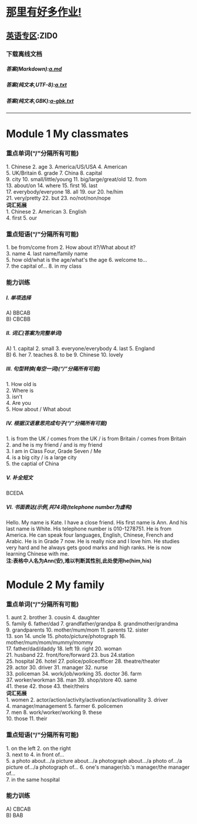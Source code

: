 # [那里有好多作业!](https://iamrege.github.io/thereiszuoye)
## [英语专区](https://iamrege.github.io/thereiszuoye/releases/english):ZID0
### 下载离线文档
##### 答案\(Markdown\):[a.md](https://github.com/IAmREGE/thereiszuoye/releases/download/english0/a.md)
##### 答案\(纯文本,UTF-8\):[a.txt](https://github.com/IAmREGE/thereiszuoye/releases/download/english0/a.txt)
##### 答案\(纯文本,GBK\):[a-gbk.txt](https://github.com/IAmREGE/thereiszuoye/releases/download/english0/a-gbk.txt)
-----
# Module 1  My classmates
### 重点单词(“/”分隔所有可能)
1\. Chinese  2. age  3. America/US/USA  4. American  
5\. UK/Britain  6. grade  7. China  8. capital  
9\. city  10. small/little/young  11. big/large/great/old  12. from  
13\. about/on  14. where  15. first  16. last  
17\. everybody/everyone  18. all  19. our  20. he/him  
21\. very/pretty  22. but  23. no/not/non/nope  
**词汇拓展**  
1\. Chinese  2. American  3. English  
4\. first  5. our
### 重点短语(“/”分隔所有可能)
1\. be from/come from  2. How about it?/What about it?  
3\. name  4. last name/family name  
5\. how old/what is the age/what's the age  6. welcome to…  
7\. the capital of…  8. in my class
### 能力训练
##### I. 单项选择
A)  BBCAB  
B)  CBCBB
##### II. 词汇(答案为完整单词)
A)  1. capital  2. small  3. everyone/everybody  4. last  5. England  
B)  6. her  7. teaches  8. to be  9. Chinese  10. lovely
##### III. 句型转换(每空一词)(“/”分隔所有可能)
1\. How old is  
2\. Where is  
3\. isn't  
4\. Are you  
5\. How about / What about
##### IV. 根据汉语意思完成句子(“/”分隔所有可能)
1\. is from the UK / comes from the UK / is from Britain / comes from Britain  
2\. and he is my friend / and is my friend  
3\. I am in Class Four, Grade Seven / Me  
4\. is a big city / is a large city  
5\. the captial of China
##### V. 补全短文
BCEDA
##### VI. 书面表达(示例,共74词)(telephone number为虚构)
Hello. My name is Kate. I have a close friend. His first name is Ann. And his
last name is White. His telephone number is 010-1278751. He is from America. He
can speak four languages, English, Chinese, French and Arabic. He is in Grade 7
now. He is really nice and I love him. He studies very hard and he always gets
good marks and high ranks. He is now learning Chinese with me.  
**注:表格中人名为Ann(安),难以判断其性别,此处使用he(him,his)**
# Module 2  My family
### 重点单词(“/”分隔所有可能)
1\. aunt  2. brother  3. cousin  4. daughter  
5\. family  6. father/dad  7. grandfather/grandpa  8. grandmother/grandma  
9\. grandparents  10. mother/mum/mom  11. parents  12. sister  
13\. son  14. uncle  15. photo/picture/photograph  16. mother/mum/mom/mummy/mommy  
17\. father/dad/daddy  18. left  19. right  20. woman  
21\. husband  22. front/fore/forward  23. bus  24.station  
25\. hospital  26. hotel  27. police/policeofficer  28. theatre/theater  
29\. actor  30. driver  31. manager  32. nurse  
33\. policeman  34. work/job/working  35. doctor  36. farm  
37\. worker/workman  38. man  39. shop/store  40. same  
41\. these  42. those  43. their/theirs  
**词汇拓展**  
1\. women  2. actor/action/activity/activation/activationallity  3. driver  
4\. manager/management  5. farmer  6. policemen  
7\. men  8. work/worker/working  9. these  
10\. those  11. their
### 重点短语(“/”分隔所有可能)
1\. on the left  2. on the right  
3\. next to  4. in front of…  
5\. a photo about…/a picture about…/a photograph about…/a photo of…/a picture of…/a photograph of…  6. one's manager/sb.'s manager/the manager of…  
7\. in the same hospital
### 能力训练
A)  CBCAB  
B)  BAB
